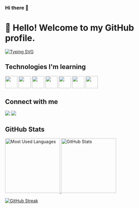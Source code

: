 ### Hi there 👋
# 👋 Hello! Welcome to my GitHub profile.
[![Typing SVG](https://readme-typing-svg.herokuapp.com/?color=ff91a4&size=35&center=true&vCenter=true&width=1000&lines=HELLO,+My+name+is+Bruno+Miguel;I'm+18+years+old;I'm+from+Brazil;Be+Welcome!+:%29)](https://git.io/typing-svg)




## Technologies I'm learning
<div>
  <img src="https://cdn.jsdelivr.net/gh/devicons/devicon/icons/css3/css3-plain-wordmark.svg" width="40" height="40" center=true/>   
  <img src="https://cdn.jsdelivr.net/gh/devicons/devicon/icons/html5/html5-plain-wordmark.svg" width="40" height="40"/>   
  <img src="https://cdn.jsdelivr.net/gh/devicons/devicon/icons/javascript/javascript-plain.svg" width="40" height="40"/>
  <img src="https://cdn.jsdelivr.net/gh/devicons/devicon/icons/python/python-original.svg" width="40" height="40" />
  <img src="https://cdn.jsdelivr.net/gh/devicons/devicon/icons/nodejs/nodejs-original.svg" width="40" height="40"/>   
  <img src="https://cdn.jsdelivr.net/gh/devicons/devicon/icons/react/react-original-wordmark.svg" width="40" height="40"/>
  <img src="https://cdn.jsdelivr.net/gh/devicons/devicon/icons/django/django-plain.svg" width="40" height="40" />
</div>  

## Connect with me
<div>
  <a href="https://www.youtube.com/channel/UCWmEktXBGM-S3yEyocH6o1g" target="_blank"><img src="https://img.shields.io/badge/YouTube-FF0000?style=for-the-badge&logo=youtube&logoColor=white" target="_blank"></a>
  <a href="https://www.instagram.com/brunosmiguel/" target="_blank"><img src="https://img.shields.io/badge/-Instagram-%23E4405F?style=for-the-badge&logo=instagram&logoColor=white" target="_blank"></a>
</div>

## GitHub Stats

<div>
  <a href="https://github.com/BSMiguell">
    <img height="180em" src="https://github-readme-stats.vercel.app/api/top-langs/?username=BSMiguell&layout=compact&langs_count=7&theme=monokai" alt="Most Used Languages"/>
  </a>
  <a href="https://github.com/BSMiguell">
    <img height="180em" src="https://github-readme-stats.vercel.app/api?username=BSMiguell&show_icons=true&theme=monokai&include_all_commits=true&count_private=true" alt="GitHub Stats"/>
  </a>
</div>

[![GitHub Streak](https://github-readme-streak-stats.herokuapp.com?user=BSMiguell&theme=onedark-duo&hide_border=falso&card_width=500)](https://git.io/streak-stats)






